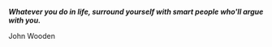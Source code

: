 _**Whatever you do in life, surround yourself with smart people who'll argue with you.**_

John Wooden